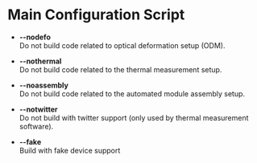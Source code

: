 # Main Configuration Script

* <b>--nodefo</b></br>
Do not build code related to optical deformation setup (ODM).

* <b>--nothermal</b></br>
Do not build code related to the thermal measurement setup.

* <b>--noassembly</b></br>
Do not build code related to the automated module assembly setup.

* <b>--notwitter</b></br>
Do not build with twitter support (only used by thermal measurement software).

* <b>--fake</b></br>
Build with fake device support

